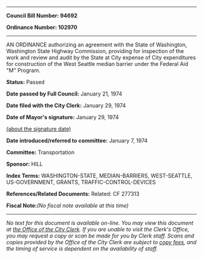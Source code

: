 

********

**Council Bill Number: 94692**
   
**Ordinance Number: 102970**
********

 AN ORDINANCE authorizing an agreement with the State of Washington, Washington State Highway Commission, providing for inspection of the work and review and audit by the State at City expense of City expenditures for construction of the West Seattle median barrier under the Federal Aid "M" Program.

**Status:** Passed
   
**Date passed by Full Council:** January 21, 1974
   
**Date filed with the City Clerk:** January 29, 1974
   
**Date of Mayor's signature:** January 29, 1974
   
[(about the signature date)](/~public/approvaldate.htm)
   
   
   
**Date introduced/referred to committee:** January 7, 1974
   
**Committee:** Transportation
   
**Sponsor:** HILL
   
   
**Index Terms:** WASHINGTON-STATE, MEDIAN-BARRIERS, WEST-SEATTLE, US-GOVERNMENT, GRANTS, TRAFFIC-CONTROL-DEVICES

**References/Related Documents:** Related: CF 277313

**Fiscal Note:**_(No fiscal note available at this time)_
********

_No text for this document is available on-line. You may view this document at [the Office of the City Clerk](http://www.seattle.gov/leg/clerk/contactUs.htm). If you are unable to visit the Clerk's Office, you may request a copy or scan be made for you by Clerk staff. Scans and copies provided by the Office of the City Clerk are subject to [copy fees](http://clerk.seattle.gov/~public/clerkfees.htm), and the timing of service is dependent on the availability of staff._

